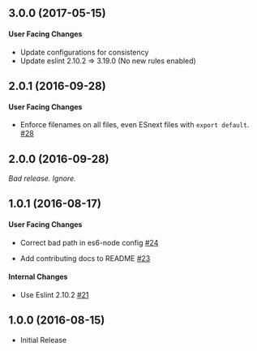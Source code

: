 ## 3.0.0 (2017-05-15)

#### User Facing Changes

* Update configurations for consistency
* Update eslint 2.10.2 => 3.19.0 (No new rules enabled)

## 2.0.1 (2016-09-28)

#### User Facing Changes

* Enforce filenames on all files, even ESnext files with `export default`.
  [#28](https://github.com/FormidableLabs/eslint-config-formidable/pull/28)

## 2.0.0 (2016-09-28)

_Bad release. Ignore._

## 1.0.1 (2016-08-17)

#### User Facing Changes

* Correct bad path in es6-node config [#24](https://github.com/FormidableLabs/eslint-config-formidable/pull/24)

* Add contributing docs to README [#23](https://github.com/FormidableLabs/eslint-config-formidable/pull/22)

#### Internal Changes

* Use Eslint 2.10.2 [#21](https://github.com/FormidableLabs/eslint-config-formidable/pull/21)

## 1.0.0 (2016-08-15)

* Initial Release
